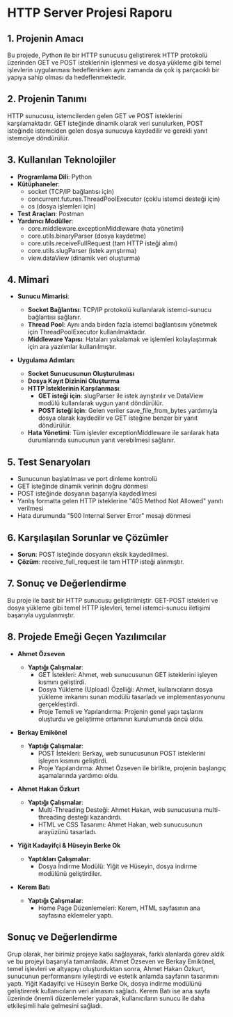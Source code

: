 # HTTP Server Projesi Raporu

## 1. Projenin Amacı
Bu projede, Python ile bir HTTP sunucusu geliştirerek HTTP protokolü üzerinden GET ve POST isteklerinin işlenmesi ve dosya yükleme gibi temel işlevlerin uygulanması hedeflenirken aynı zamanda da çok iş parçacıklı bir yapıya sahip olması da hedeflenmektedir.

## 2. Projenin Tanımı
HTTP sunucusu, istemcilerden gelen GET ve POST isteklerini karşılamaktadır. GET isteğinde dinamik olarak veri sunulurken, POST isteğinde istemciden gelen dosya sunucuya kaydedilir ve gerekli yanıt istemciye döndürülür.

## 3. Kullanılan Teknolojiler
- **Programlama Dili**: Python
- **Kütüphaneler**:
  - socket (TCP/IP bağlantısı için)
  - concurrent.futures.ThreadPoolExecutor (çoklu istemci desteği için)
  - os (dosya işlemleri için)
- **Test Araçları**: Postman
- **Yardımcı Modüller**:
  - core.middleware.exceptionMiddleware (hata yönetimi)
  - core.utils.binaryParser (dosya kaydetme)
  - core.utils.receiveFullRequest (tam HTTP isteği alımı)
  - core.utils.slugParser (istek ayrıştırma)
  - view.dataView (dinamik veri oluşturma)

## 4. Mimari
- **Sunucu Mimarisi**:
  - **Socket Bağlantısı**: TCP/IP protokolü kullanılarak istemci-sunucu bağlantısı sağlanır.
  - **Thread Pool**: Aynı anda birden fazla istemci bağlantısını yönetmek için ThreadPoolExecutor kullanılmaktadır.
  - **Middleware Yapısı**: Hataları yakalamak ve işlemleri kolaylaştırmak için ara yazılımlar kullanılmıştır.

- **Uygulama Adımları**:
  - **Socket Sunucusunun Oluşturulması**
  - **Dosya Kayıt Dizinini Oluşturma**
  - **HTTP İsteklerinin Karşılanması**:
    - **GET isteği için**: slugParser ile istek ayrıştırılır ve DataView modülü kullanılarak uygun yanıt döndürülür.
    - **POST isteği için**: Gelen veriler save_file_from_bytes yardımıyla dosya olarak kaydedilir ve GET isteğine benzer bir yanıt döndürülür.
  - **Hata Yönetimi**: Tüm işlevler exceptionMiddleware ile sarılarak hata durumlarında sunucunun yanıt verebilmesi sağlanır.

## 5. Test Senaryoları
- Sunucunun başlatılması ve port dinleme kontrolü
- GET isteğinde dinamik verinin doğru dönmesi
- POST isteğinde dosyanın başarıyla kaydedilmesi
- Yanlış formatta gelen HTTP isteklerine "405 Method Not Allowed" yanıtı verilmesi
- Hata durumunda "500 Internal Server Error" mesajı dönmesi

## 6. Karşılaşılan Sorunlar ve Çözümler
- **Sorun**: POST isteğinde dosyanın eksik kaydedilmesi.
- **Çözüm**: receive_full_request ile tam HTTP isteği alınmıştır.

## 7. Sonuç ve Değerlendirme
Bu proje ile basit bir HTTP sunucusu geliştirilmiştir. GET-POST istekleri ve dosya yükleme gibi temel HTTP işlevleri, temel istemci-sunucu iletişimi başarıyla uygulanmıştır.

## 8. Projede Emeği Geçen Yazılımcılar
- **Ahmet Özseven**
  - **Yaptığı Çalışmalar**:
    - GET İstekleri: Ahmet, web sunucusunun GET isteklerini işleyen kısmını geliştirdi.
    - Dosya Yükleme (Upload) Özelliği: Ahmet, kullanıcıların dosya yükleme imkanını sunan modülü tasarladı ve implementasyonunu gerçekleştirdi.
    - Proje Temeli ve Yapılandırma: Projenin genel yapı taşlarını oluşturdu ve geliştirme ortamının kurulumunda öncü oldu.

- **Berkay Emikönel**
  - **Yaptığı Çalışmalar**:
    - POST İstekleri: Berkay, web sunucusunun POST isteklerini işleyen kısmını geliştirdi.
    - Proje Yapılandırma: Ahmet Özseven ile birlikte, projenin başlangıç aşamalarında yardımcı oldu.

- **Ahmet Hakan Özkurt**
  - **Yaptığı Çalışmalar**:
    - Multi-Threading Desteği: Ahmet Hakan, web sunucusuna multi-threading desteği kazandırdı.
    - HTML ve CSS Tasarımı: Ahmet Hakan, web sunucusunun arayüzünü tasarladı.

- **Yiğit Kadayifçi & Hüseyin Berke Ok**
  - **Yaptıkları Çalışmalar**:
    - Dosya İndirme Modülü: Yiğit ve Hüseyin, dosya indirme modülünü geliştirdiler.

- **Kerem Batı**
  - **Yaptığı Çalışmalar**:
    - Home Page Düzenlemeleri: Kerem, HTML sayfasının ana sayfasına eklemeler yaptı.

## Sonuç ve Değerlendirme
Grup olarak, her birimiz projeye katkı sağlayarak, farklı alanlarda görev aldık ve bu projeyi başarıyla tamamladık. Ahmet Özseven ve Berkay Emikönel, temel işlevleri ve altyapıyı oluşturduktan sonra, Ahmet Hakan Özkurt, sunucunun performansını iyileştirdi ve estetik anlamda sayfanın tasarımını yaptı. Yiğit Kadayifçi ve Hüseyin Berke Ok, dosya indirme modülünü geliştirerek kullanıcıların veri almasını sağladı. Kerem Batı ise ana sayfa üzerinde önemli düzenlemeler yaparak, kullanıcıların sunucu ile daha etkileşimli hale gelmesini sağladı.
